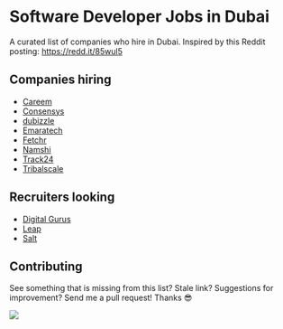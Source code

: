# Software Developer Jobs in Dubai
A curated list of companies who hire in Dubai. Inspired by this Reddit posting: https://redd.it/85wul5

## Companies hiring
- [Careem](https://jobs.jobvite.com/careem/search?l=Dubai+Basecamp&c=Engineering&q=)
- [Consensys](https://new.consensys.net/careers/)
- [dubizzle](https://www.joinolx.com/careers/search/uae/engineering)
- [Emaratech](https://ldd.tbe.taleo.net/ldd03/ats/careers/searchResults.jsp?org=EMARATECH&cws=1)
- [Fetchr](https://fetchrs.workable.com/)
- [Namshi](https://tech.namshi.io/join-us/)
- [Track24](https://www.track24.com/joinus/)
- [Tribalscale](http://www.tribalscale.com/careers)

## Recruiters looking
- [Digital Gurus](http://www.digitalgurus.ae/jobs/technical)
- [Leap](https://helloleap.com/company/all/job?job_location=7830&keyword=&keyword=software)
- [Salt](https://www.welovesalt.com/uae/jobs/job-location/uae-dubai/)

## Contributing
See something that is missing from this list? Stale link? Suggestions for improvement? Send me a pull request! Thanks 😎

[![](https://ga-beacon.appspot.com/UA-116354229-1/)](https://github.com/igrigorik/ga-beacon)
